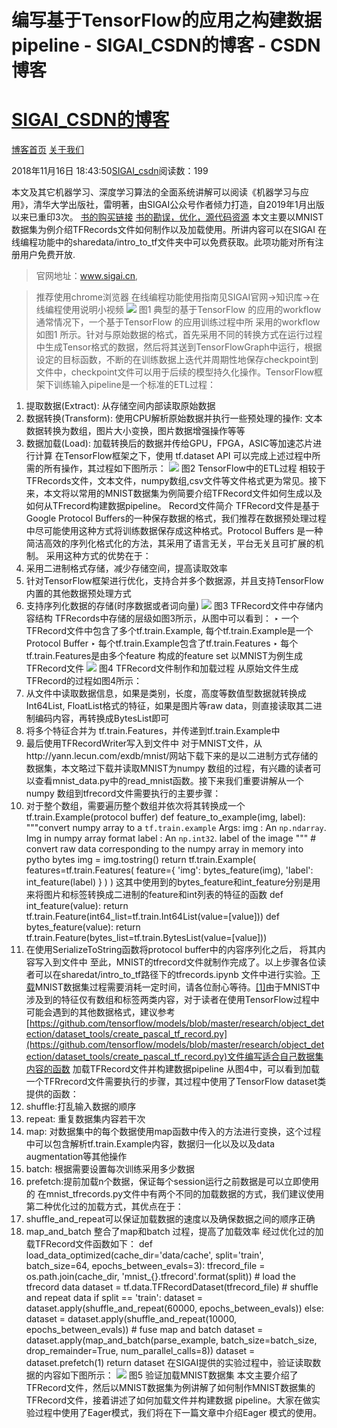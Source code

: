 
# 编写基于TensorFlow的应用之构建数据pipeline - SIGAI_CSDN的博客 - CSDN博客
# [SIGAI_CSDN的博客](https://blog.csdn.net/sigai_csdn)


[博客首页](https://blog.csdn.net/SIGAI_CSDN)
[关于我们](https://me.csdn.net/SIGAI_CSDN)

2018年11月16日 18:43:50[SIGAI_csdn](https://me.csdn.net/SIGAI_CSDN)阅读数：199


本文及其它机器学习、深度学习算法的全面系统讲解可以阅读《机器学习与应用》，清华大学出版社，雷明著，由SIGAI公众号作者倾力打造，自2019年1月出版以来已重印3次。
[书的购买链接](https://link.zhihu.com/?target=https%3A//item.jd.com/12504554.html)
[书的勘误，优化，源代码资源](https://link.zhihu.com/?target=http%3A//www.tensorinfinity.com/paper_78.html)
本文主要以MNIST数据集为例介绍TFRecords文件如何制作以及加载使用。所讲内容可以在SIGAI 在线编程功能中的sharedata/intro_to_tf文件夹中可以免费获取。此项功能对所有注册用户免费开放.
> 官网地址：www.sigai.cn,

> 推荐使用chrome浏览器
在线编程功能使用指南见SIGAI官网->知识库->在线编程使用说明小视频
![](https://img-blog.csdnimg.cn/20181116184226818.png?x-oss-process=image/watermark,type_ZmFuZ3poZW5naGVpdGk,shadow_10,text_aHR0cHM6Ly9ibG9nLmNzZG4ubmV0L1NJR0FJX0NTRE4=,size_16,color_FFFFFF,t_70)
图1 典型的基于TensorFlow 的应用的workflow
通常情况下，一个基于TensorFlow 的应用训练过程中所
采用的workflow 如图1 所示。针对与原始数据的格式，首先采用不同的转换方式在运行过程中生成Tensor格式的数据，然后将其送到TensorFlowGraph中运行，根据设定的目标函数，不断的在训练数据上迭代并周期性地保存checkpoint到文件中，checkpoint文件可以用于后续的模型持久化操作。TensorFlow框架下训练输入pipeline是一个标准的ETL过程：
1. 提取数据(Extract): 从存储空间内部读取原始数据
2. 数据转换(Transform): 使用CPU解析原始数据并执行一些预处理的操作: 文本数据转换为数组，图片大小变换，图片数据增强操作等等
3. 数据加载(Load): 加载转换后的数据并传给GPU，FPGA，ASIC等加速芯片进行计算
在TensorFlow框架之下，使用 tf.dataset API 可以完成上述过程中所需的所有操作，其过程如下图所示：
![](https://img-blog.csdnimg.cn/20181116184238725.png?x-oss-process=image/watermark,type_ZmFuZ3poZW5naGVpdGk,shadow_10,text_aHR0cHM6Ly9ibG9nLmNzZG4ubmV0L1NJR0FJX0NTRE4=,size_16,color_FFFFFF,t_70)
图2 TensorFlow中的ETL过程
相较于TFRecords文件，文本文件，numpy数组,csv文件等文件格式更为常见。接下来，本文将以常用的MNIST数据集为例简要介绍TFRecord文件如何生成以及如何从TFrecord构建数据pipeline。
Record文件简介
TFRecord文件是基于Google Protocol Buffers的一种保存数据的格式，我们推荐在数据预处理过程中尽可能使用这种方式将训练数据保存成这种格式。Protocol Buffers 是一种简洁高效的序列化格式化的方法，其采用了语言无关，平台无关且可扩展的机制。 采用这种方式的优势在于：
1. 采用二进制格式存储，减少存储空间，提高读取效率
2. 针对TensorFlow框架进行优化，支持合并多个数据源，并且支持TensorFlow内置的其他数据预处理方式
3. 支持序列化数据的存储(时序数据或者词向量)
![](https://img-blog.csdnimg.cn/20181116184250906.png?x-oss-process=image/watermark,type_ZmFuZ3poZW5naGVpdGk,shadow_10,text_aHR0cHM6Ly9ibG9nLmNzZG4ubmV0L1NJR0FJX0NTRE4=,size_16,color_FFFFFF,t_70)
图3 TFRecord文件中存储内容结构
TFRecords中存储的层级如图3所示，从图中可以看到：
‣ 一个TFRecord文件中包含了多个tf.train.Example, 每个tf.train.Example是一个Protocol Buffer
‣ 每个tf.train.Example包含了tf.train.Features
‣ 每个tf.train.Features是由多个feature 构成的feature set
以MNIST为例生成TFRecord文件
![](https://img-blog.csdnimg.cn/2018111618430399.png?x-oss-process=image/watermark,type_ZmFuZ3poZW5naGVpdGk,shadow_10,text_aHR0cHM6Ly9ibG9nLmNzZG4ubmV0L1NJR0FJX0NTRE4=,size_16,color_FFFFFF,t_70)
图4 TFRecord文件制作和加载过程
从原始文件生成TFRecord的过程如图4所示：
1. 从文件中读取数据信息，如果是类别，长度，高度等数值型数据就转换成Int64List, FloatList格式的特征，如果是图片等raw data，则直接读取其二进制编码内容，再转换成BytesList即可
2. 将多个特征合并为 tf.train.Features，并传递到tf.train.Example中
3. 最后使用TFRecordWriter写入到文件中
对于MNIST文件，从http://yann.lecun.com/exdb/mnist/网站下载下来的是以二进制方式存储的数据集，本文略过下载并读取MNIST为numpy 数组的过程，有兴趣的读者可以查看mnist_data.py中的read_mnist函数。接下来我们重要讲解从一个numpy 数组到tfrecord文件需要执行的主要步骤：
1. 对于整个数组，需要遍历整个数组并依次将其转换成一个tf.train.Example(protocol buffer)
def feature_to_example(img, label): """convert numpy array to a `tf.train.example` Args: img : An `np.ndarray`. Img in numpy array format label : An `np.int32`. label of the image """ \# convert raw data corresponding to the numpy array in memory into pytho bytes img = img.tostring() return tf.train.Example( features=tf.train.Features( feature={ 'img': bytes_feature(img), 'label': int_feature(label) } ) ) 这其中使用到的bytes_feature和int_feature分别是用来将图片和标签转换成二进制的feature和int列表的特征的函数
def int_feature(value): return tf.train.Feature(int64_list=tf.train.Int64List(value=[value])) def bytes_feature(value): return tf.train.Feature(bytes_list=tf.train.BytesList(value=[value]))
3. 在使用SerializeToString函数将protocol buffer中的内容序列化之后， 将其内容写入到文件中
至此，MNIST的tfrecord文件就制作完成了。以上步骤各位读者可以在sharedat/intro_to_tf路径下的tfrecords.ipynb 文件中进行实验。[下载](https://zhuanlan.zhihu.com/p/50107666/edit)MNIST数据集过程需要消耗一定时间，请各位耐心等待。[[1]](https://zhuanlan.zhihu.com/p/50107666/edit#_msocom_1)由于MNIST中涉及到的特征仅有数组和标签两类内容，对于读者在使用TensorFlow过程中可能会遇到的其他数据格式，建议参考[https://github.com/tensorflow/models/blob/master/research/object_detection/dataset_tools/create_pascal_tf_record.py](https://github.com/tensorflow/models/blob/master/research/object_detection/dataset_tools/create_pascal_tf_record.py)文件编写适合自己数据集内容的函数
加载TFRecord文件并构建数据pipeline
从图4中，可以看到加载一个TFRrecord文件需要执行的步骤，其过程中使用了TensorFlow dataset类提供的函数：
1. shuffle:打乱输入数据的顺序
2. repeat: 重复数据集内容若干次
3. map: 对数据集中的每个数据使用map函数中传入的方法进行变换，这个过程中可以包含解析tf.train.Example内容，数据归一化以及以及data augmentation等其他操作
4. batch: 根据需要设置每次训练采用多少数据
5. prefetch:提前加载n个数据，保证每个session运行之前数据是可以立即使用的
在mnist_tfrecords.py文件中有两个不同的加载数据的方式，我们建议使用第二种优化过的加载方式，其优点在于：
1. shuffle_and_repeat可以保证加载数据的速度以及确保数据之间的顺序正确
2. map_and_batch 整合了map和batch 过程，提高了加载效率
经过优化过的加载TFRecord文件函数如下：
def load_data_optimized(cache_dir='data/cache', split='train', batch_size=64, epochs_between_evals=3): tfrecord_file = os.path.join(cache_dir, 'mnist_{}.tfrecord'.format(split))
\# load the tfrecord data dataset = tf.data.TFRecordDataset(tfrecord_file)
\# shuffle and repeat data if split == 'train': dataset = dataset.apply(shuffle_and_repeat(60000, epochs_between_evals)) else: dataset = dataset.apply(shuffle_and_repeat(10000, epochs_between_evals))
\# fuse map and batch dataset = dataset.apply(map_and_batch(parse_example, batch_size=batch_size, drop_remainder=True, num_parallel_calls=8))
dataset = dataset.prefetch(1)
return dataset
在SIGAI提供的实验过程中，验证读取数据的内容如下图所示：
![](https://img-blog.csdnimg.cn/20181116184316307.png?x-oss-process=image/watermark,type_ZmFuZ3poZW5naGVpdGk,shadow_10,text_aHR0cHM6Ly9ibG9nLmNzZG4ubmV0L1NJR0FJX0NTRE4=,size_16,color_FFFFFF,t_70)
图5 验证加载MNIST数据集
本文主要介绍了TFRecord文件，然后以MNIST数据集为例讲解了如何制作MNIST数据集的TFRecord文件，接着讲述了如何加载文件并构建数据 pipeline。大家在做实验过程中使用了Eager模式，我们将在下一篇文章中介绍Eager 模式的使用。

